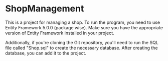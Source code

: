 # ShopManagement

This is a project for managing a shop. To run the program, you need to use Entity Framework 5.0.0 (package wise). Make sure you have the appropriate version of Entity Framework installed in your project.

Additionally, if you're cloning the Git repository, you'll need to run the SQL file called "Shop.sql" to create the necessary database. After creating the database, you can add it to the project.
